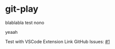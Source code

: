 # git-play

blablabla test nono

yeaah

Test with VSCode Extension Link GitHub Issues: [#1](/../../issues/1)
